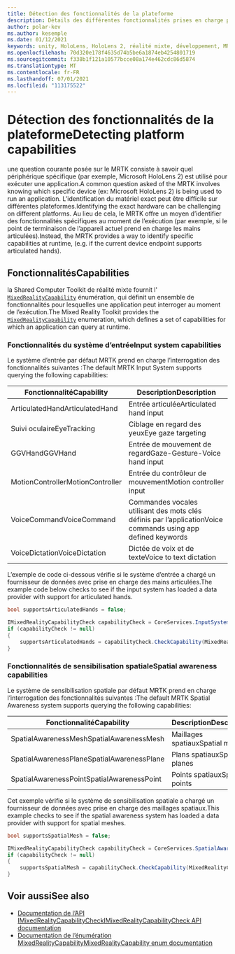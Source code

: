 ```yaml
---
title: Détection des fonctionnalités de la plateforme
description: Détails des différentes fonctionnalités prises en charge par MRTK
author: polar-kev
ms.author: kesemple
ms.date: 01/12/2021
keywords: unity, HoloLens, HoloLens 2, réalité mixte, développement, MRTK, fonctionnalités,
ms.openlocfilehash: 70d320e178f4635d74b5be6a1874eb4254801719
ms.sourcegitcommit: f338b1f121a10577bcce08a174e462cdc86d5874
ms.translationtype: MT
ms.contentlocale: fr-FR
ms.lasthandoff: 07/01/2021
ms.locfileid: "113175522"
---
```

# <a name="detecting-platform-capabilities"></a><span data-ttu-id="097da-104">Détection des fonctionnalités de la plateforme</span><span class="sxs-lookup"><span data-stu-id="097da-104">Detecting platform capabilities</span></span>

<span data-ttu-id="097da-105">une question courante posée sur le MRTK consiste à savoir quel périphérique spécifique (par exemple, Microsoft HoloLens 2) est utilisé pour exécuter une application.</span><span class="sxs-lookup"><span data-stu-id="097da-105">A common question asked of the MRTK involves knowing which specific device (ex: Microsoft HoloLens 2) is being used to run an application.</span></span> <span data-ttu-id="097da-106">L’identification du matériel exact peut être difficile sur différentes plateformes.</span><span class="sxs-lookup"><span data-stu-id="097da-106">Identifying the exact hardware can be challenging on different platforms.</span></span> <span data-ttu-id="097da-107">Au lieu de cela, le MRTK offre un moyen d’identifier des fonctionnalités spécifiques au moment de l’exécution (par exemple, si le point de terminaison de l’appareil actuel prend en charge les mains articulées).</span><span class="sxs-lookup"><span data-stu-id="097da-107">Instead, the MRTK provides a way to identify specific capabilities at runtime, (e.g. if the current device endpoint supports articulated hands).</span></span>

## <a name="capabilities"></a><span data-ttu-id="097da-108">Fonctionnalités</span><span class="sxs-lookup"><span data-stu-id="097da-108">Capabilities</span></span>

<span data-ttu-id="097da-109">la Shared Computer Toolkit de réalité mixte fournit l' [`MixedRealityCapability`](xref:Microsoft.MixedReality.Toolkit.MixedRealityCapability) énumération, qui définit un ensemble de fonctionnalités pour lesquelles une application peut interroger au moment de l’exécution.</span><span class="sxs-lookup"><span data-stu-id="097da-109">The Mixed Reality Toolkit provides the [`MixedRealityCapability`](xref:Microsoft.MixedReality.Toolkit.MixedRealityCapability) enumeration, which defines a set of capabilities for which an application can query at runtime.</span></span>

### <a name="input-system-capabilities"></a><span data-ttu-id="097da-110">Fonctionnalités du système d’entrée</span><span class="sxs-lookup"><span data-stu-id="097da-110">Input system capabilities</span></span>

<span data-ttu-id="097da-111">Le système d’entrée par défaut MRTK prend en charge l’interrogation des fonctionnalités suivantes :</span><span class="sxs-lookup"><span data-stu-id="097da-111">The default MRTK Input System supports querying the following capabilities:</span></span>

| <span data-ttu-id="097da-112">Fonctionnalité</span><span class="sxs-lookup"><span data-stu-id="097da-112">Capability</span></span> | <span data-ttu-id="097da-113">Description</span><span class="sxs-lookup"><span data-stu-id="097da-113">Description</span></span> |
|---|---|
| <span data-ttu-id="097da-114">ArticulatedHand</span><span class="sxs-lookup"><span data-stu-id="097da-114">ArticulatedHand</span></span> | <span data-ttu-id="097da-115">Entrée articulée</span><span class="sxs-lookup"><span data-stu-id="097da-115">Articulated hand input</span></span> |
| <span data-ttu-id="097da-116">Suivi oculaire</span><span class="sxs-lookup"><span data-stu-id="097da-116">EyeTracking</span></span> | <span data-ttu-id="097da-117">Ciblage en regard des yeux</span><span class="sxs-lookup"><span data-stu-id="097da-117">Eye gaze targeting</span></span> |
| <span data-ttu-id="097da-118">GGVHand</span><span class="sxs-lookup"><span data-stu-id="097da-118">GGVHand</span></span> | <span data-ttu-id="097da-119">Entrée de mouvement de regard</span><span class="sxs-lookup"><span data-stu-id="097da-119">Gaze-Gesture-Voice hand input</span></span> |
| <span data-ttu-id="097da-120">MotionController</span><span class="sxs-lookup"><span data-stu-id="097da-120">MotionController</span></span> | <span data-ttu-id="097da-121">Entrée du contrôleur de mouvement</span><span class="sxs-lookup"><span data-stu-id="097da-121">Motion controller input</span></span> |
| <span data-ttu-id="097da-122">VoiceCommand</span><span class="sxs-lookup"><span data-stu-id="097da-122">VoiceCommand</span></span> | <span data-ttu-id="097da-123">Commandes vocales utilisant des mots clés définis par l’application</span><span class="sxs-lookup"><span data-stu-id="097da-123">Voice commands using app defined keywords</span></span> |
| <span data-ttu-id="097da-124">VoiceDictation</span><span class="sxs-lookup"><span data-stu-id="097da-124">VoiceDictation</span></span> | <span data-ttu-id="097da-125">Dictée de voix et de texte</span><span class="sxs-lookup"><span data-stu-id="097da-125">Voice to text dictation</span></span> |

<span data-ttu-id="097da-126">L’exemple de code ci-dessous vérifie si le système d’entrée a chargé un fournisseur de données avec prise en charge des mains articulées.</span><span class="sxs-lookup"><span data-stu-id="097da-126">The example code below checks to see if the input system has loaded a data provider with support for articulated hands.</span></span>

```c#
bool supportsArticulatedHands = false;

IMixedRealityCapabilityCheck capabilityCheck = CoreServices.InputSystem as IMixedRealityCapabilityCheck;
if (capabilityCheck != null)
{
    supportsArticulatedHands = capabilityCheck.CheckCapability(MixedRealityCapability.ArticulatedHand);
}
```

### <a name="spatial-awareness-capabilities"></a><span data-ttu-id="097da-127">Fonctionnalités de sensibilisation spatiale</span><span class="sxs-lookup"><span data-stu-id="097da-127">Spatial awareness capabilities</span></span>

<span data-ttu-id="097da-128">Le système de sensibilisation spatiale par défaut MRTK prend en charge l’interrogation des fonctionnalités suivantes :</span><span class="sxs-lookup"><span data-stu-id="097da-128">The default MRTK Spatial Awareness system supports querying the following capabilities:</span></span>

| <span data-ttu-id="097da-129">Fonctionnalité</span><span class="sxs-lookup"><span data-stu-id="097da-129">Capability</span></span> | <span data-ttu-id="097da-130">Description</span><span class="sxs-lookup"><span data-stu-id="097da-130">Description</span></span> |
|---|---|
| <span data-ttu-id="097da-131">SpatialAwarenessMesh</span><span class="sxs-lookup"><span data-stu-id="097da-131">SpatialAwarenessMesh</span></span> | <span data-ttu-id="097da-132">Maillages spatiaux</span><span class="sxs-lookup"><span data-stu-id="097da-132">Spatial meshes</span></span> |
| <span data-ttu-id="097da-133">SpatialAwarenessPlane</span><span class="sxs-lookup"><span data-stu-id="097da-133">SpatialAwarenessPlane</span></span> | <span data-ttu-id="097da-134">Plans spatiaux</span><span class="sxs-lookup"><span data-stu-id="097da-134">Spatial planes</span></span> |
| <span data-ttu-id="097da-135">SpatialAwarenessPoint</span><span class="sxs-lookup"><span data-stu-id="097da-135">SpatialAwarenessPoint</span></span> | <span data-ttu-id="097da-136">Points spatiaux</span><span class="sxs-lookup"><span data-stu-id="097da-136">Spatial points</span></span> |

<span data-ttu-id="097da-137">Cet exemple vérifie si le système de sensibilisation spatiale a chargé un fournisseur de données avec prise en charge des maillages spatiaux.</span><span class="sxs-lookup"><span data-stu-id="097da-137">This example checks to see if the spatial awareness system has loaded a data provider with support for spatial meshes.</span></span>

```c#
bool supportsSpatialMesh = false;

IMixedRealityCapabilityCheck capabilityCheck = CoreServices.SpatialAwarenessSystem as IMixedRealityCapabilityCheck;
if (capabilityCheck != null)
{
    supportsSpatialMesh = capabilityCheck.CheckCapability(MixedRealityCapability.SpatialAwarenessMesh);
}
```

## <a name="see-also"></a><span data-ttu-id="097da-138">Voir aussi</span><span class="sxs-lookup"><span data-stu-id="097da-138">See also</span></span>

- [<span data-ttu-id="097da-139">Documentation de l’API IMixedRealityCapabilityCheck</span><span class="sxs-lookup"><span data-stu-id="097da-139">IMixedRealityCapabilityCheck API documentation</span></span>](xref:Microsoft.MixedReality.Toolkit.IMixedRealityCapabilityCheck)
- [<span data-ttu-id="097da-140">Documentation de l’énumération MixedRealityCapability</span><span class="sxs-lookup"><span data-stu-id="097da-140">MixedRealityCapability enum documentation</span></span>](xref:Microsoft.MixedReality.Toolkit.MixedRealityCapability)
